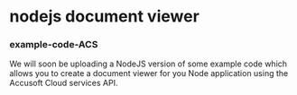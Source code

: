# nodejs document viewer
### example-code-ACS
We will soon be uploading a NodeJS version of some example code which allows you to create a document viewer for you Node application using the Accusoft Cloud services API.

